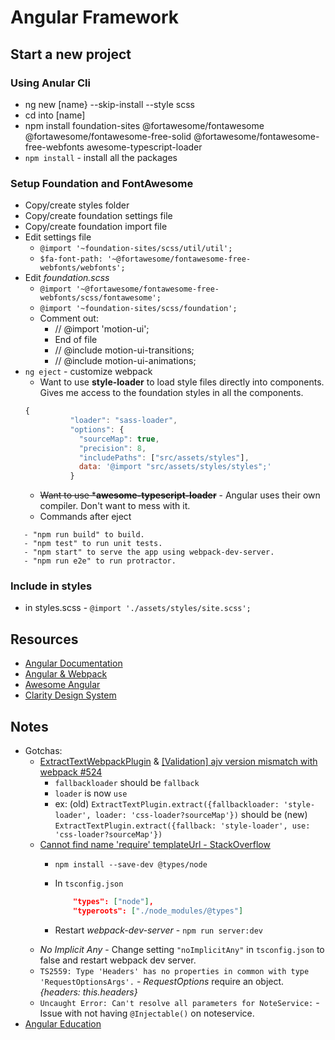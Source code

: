 # Angular Framework

## Start a new project
### Using Anular Cli
* ng new [name} --skip-install --style scss
* cd into [name]
* npm install foundation-sites @fortawesome/fontawesome @fortawesome/fontawesome-free-solid @fortawesome/fontawesome-free-webfonts awesome-typescript-loader
* `npm install` - install all the packages
### Setup Foundation and FontAwesome
* Copy/create styles folder
* Copy/create foundation settings file
* Copy/create foundation import file
* Edit settings file
  * `@import '~foundation-sites/scss/util/util';`
  * `$fa-font-path: '~@fortawesome/fontawesome-free-webfonts/webfonts';`
* Edit *foundation.scss*
  * `@import '~@fortawesome/fontawesome-free-webfonts/scss/fontawesome';`
  * `@import '~foundation-sites/scss/foundation';`
  * Comment out:
    * // @import 'motion-ui';
    * End of file
    * // @include motion-ui-transitions;
    * // @include motion-ui-animations;
* `ng eject` - customize webpack
  * Want to use **style-loader** to load style files directly into components. Gives me access to the foundation styles in all the components.
  ```js
  {
            "loader": "sass-loader",
            "options": {
              "sourceMap": true,
              "precision": 8,
              "includePaths": ["src/assets/styles"],
              data: '@import "src/assets/styles/styles";'
            }
  ```
  * ~~Want to use ***awesome-typescript-loader**~~ - Angular uses their own compiler. Don't want to mess with it.
  * Commands after eject
```
   - "npm run build" to build.
   - "npm test" to run unit tests.
   - "npm start" to serve the app using webpack-dev-server.
   - "npm run e2e" to run protractor.
```

### Include in styles 
* in styles.scss - `@import './assets/styles/site.scss';`

## Resources
* [Angular Documentation](https://angular.io/)
* [Angular & Webpack](https://angular.io/guide/webpack)
* [Awesome Angular](https://github.com/brillout/awesome-angular-components)
* [Clarity Design System](https://vmware.github.io/clarity/)
## Notes
* Gotchas:
    * [ExtractTextWebpackPlugin](https://github.com/webpack-contrib/extract-text-webpack-plugin/issues/569) & [[Validation] ajv version mismatch with webpack #524](https://github.com/webpack-contrib/extract-text-webpack-plugin/issues/524)
        * `fallbackloader` should be `fallback`
        * `loader` is now `use`
        * ex: (old) `ExtractTextPlugin.extract({fallbackloader: 'style-loader', loader: 'css-loader?sourceMap'})` should be (new) `ExtractTextPlugin.extract({fallback: 'style-loader', use: 'css-loader?sourceMap'})`
    * [Cannot find name 'require' templateUrl - StackOverflow](https://stackoverflow.com/questions/40372788/cannot-find-name-require-templateurl)
        * `npm install --save-dev @types/node`
        * In `tsconfig.json` 
        
            ```json
                "types": ["node"],
                "typeroots": ["./node_modules/@types"]
            ```
            
        * Restart *webpack-dev-server* - `npm run server:dev`
    * *No Implicit Any* - Change setting `"noImplicitAny"` in `tsconfig.json` to false and restart webpack dev server.
    * `TS2559: Type 'Headers' has no properties in common with type 'RequestOptionsArgs'.` - *RequestOptions* require an object. *{headers: this.headers}*
    * `Uncaught Error: Can't resolve all parameters for NoteService:` - Issue with not having `@Injectable()` on noteservice.
* [Angular Education](https://github.com/timjacobi/angular-education)

